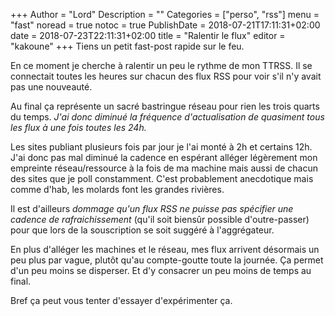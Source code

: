 +++
Author = "Lord"
Description = ""
Categories = ["perso", "rss"]
menu = "fast"
noread = true
notoc = true
PublishDate = 2018-07-21T17:11:31+02:00
date = 2018-07-23T22:11:31+02:00
title = "Ralentir le flux"
editor = "kakoune"
+++
Tiens un petit fast-post rapide sur le feu.

En ce moment je cherche à ralentir un peu le rythme de mon TTRSS.
Il se connectait toutes les heures sur chacun des flux RSS pour voir s'il n'y avait pas une nouveauté.

Au final ça représente un sacré bastringue réseau pour rien les trois quarts du temps.
*J'ai donc diminué la fréquence d'actualisation de quasiment tous les flux à une fois toutes les 24h.*

Les sites publiant plusieurs fois par jour je l'ai monté à 2h et certains 12h.
J'ai donc pas mal diminué la cadence en espérant alléger légèrement mon empreinte réseau/ressource à la fois de ma machine mais aussi de chacun des sites que je poll constamment.
C'est probablement anecdotique mais comme d'hab, les molards font les grandes rivières.

Il est d'ailleurs *dommage qu'un flux RSS ne puisse pas spécifier une cadence de rafraichissement* (qu'il soit biensûr possible d'outre-passer) pour que lors de la souscription se soit suggéré à l'aggrégateur.

En plus d'alléger les machines et le réseau, mes flux arrivent désormais un peu plus par vague, plutôt qu'au compte-goutte toute la journée.
Ça permet d'un peu moins se disperser.
Et d'y consacrer un peu moins de temps au final.

Bref ça peut vous tenter d'essayer d'expérimenter ça.
